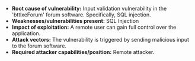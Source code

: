 - **Root cause of vulnerability:** Input validation vulnerability in the 'bttlxeForum' forum software. Specifically, SQL injection.
- **Weaknesses/vulnerabilities present:** SQL Injection
- **Impact of exploitation:** A remote user can gain full control over the application.
- **Attack vectors:** The vulnerability is triggered by sending malicious input to the forum software.
- **Required attacker capabilities/position:** Remote attacker.